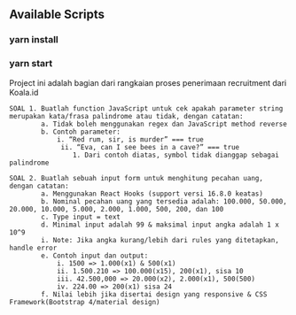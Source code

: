 ## Available Scripts
### yarn install
### yarn start

Project ini adalah bagian dari rangkaian proses penerimaan recruitment dari Koala.id

    SOAL 1. Buatlah function JavaScript untuk cek apakah parameter string merupakan kata/frasa palindrome atau tidak, dengan catatan:
            a. Tidak boleh menggunakan regex dan JavaScript method reverse
            b. Contoh parameter:
                i. “Red rum, sir, is murder” === true
                 ii. “Eva, can I see bees in a cave?” === true
                    1. Dari contoh diatas, symbol tidak dianggap sebagai palindrome

    SOAL 2. Buatlah sebuah input form untuk menghitung pecahan uang, dengan catatan:
            a. Menggunakan React Hooks (support versi 16.8.0 keatas)
            b. Nominal pecahan uang yang tersedia adalah: 100.000, 50.000, 20.000, 10.000, 5.000, 2.000, 1.000, 500, 200, dan 100
            c. Type input = text
            d. Minimal input adalah 99 & maksimal input angka adalah 1 x 10^9
            i. Note: Jika angka kurang/lebih dari rules yang ditetapkan, handle error
            e. Contoh input dan output:
                i. 1500 => 1.000(x1) & 500(x1)
                ii. 1.500.210 => 100.000(x15), 200(x1), sisa 10
                iii. 42.500,000 => 20.000(x2), 2.000(x1), 500(500)
                iv. 224.00 => 200(x1) sisa 24
            f. Nilai lebih jika disertai design yang responsive & CSS Framework(Bootstrap 4/material design)
